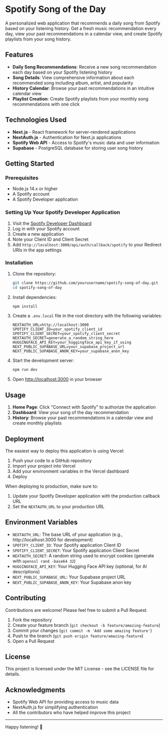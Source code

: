# Spotify Song of the Day

A personalized web application that recommends a daily song from Spotify based on your listening history. Get a fresh music recommendation every day, view your past recommendations in a calendar view, and create Spotify playlists from your song history.

## Features

- **Daily Song Recommendations**: Receive a new song recommendation each day based on your Spotify listening history
- **Song Details**: View comprehensive information about each recommended song including album, artist, and popularity
- **History Calendar**: Browse your past recommendations in an intuitive calendar view
- **Playlist Creation**: Create Spotify playlists from your monthly song recommendations with one click

## Technologies Used

- **Next.js** - React framework for server-rendered applications
- **NextAuth.js** - Authentication for Next.js applications
- **Spotify Web API** - Access to Spotify's music data and user information
- **Supabase** - PostgreSQL database for storing user song history

## Getting Started

### Prerequisites

- Node.js 14.x or higher
- A Spotify account
- A Spotify Developer application

### Setting Up Your Spotify Developer Application

1. Visit the [Spotify Developer Dashboard](https://developer.spotify.com/dashboard/)
2. Log in with your Spotify account
3. Create a new application
4. Note your Client ID and Client Secret
5. Add `http://localhost:3000/api/auth/callback/spotify` to your Redirect URIs in the app settings

### Installation

1. Clone the repository:
   ```bash
   git clone https://github.com/yourusername/spotify-song-of-day.git
   cd spotify-song-of-day
   ```

2. Install dependencies:
   ```bash
   npm install
   ```

3. Create a `.env.local` file in the root directory with the following variables:
   ```
   NEXTAUTH_URL=http://localhost:3000
   SPOTIFY_CLIENT_ID=your_spotify_client_id
   SPOTIFY_CLIENT_SECRET=your_spotify_client_secret
   NEXTAUTH_SECRET=generate_a_random_string_here
   HUGGINGFACE_API_KEY=your_huggingface_api_key_if_using
   NEXT_PUBLIC_SUPABASE_URL=your_supabase_project_url
   NEXT_PUBLIC_SUPABASE_ANON_KEY=your_supabase_anon_key
   ```

4. Start the development server:
   ```bash
   npm run dev
   ```

5. Open [http://localhost:3000](http://localhost:3000) in your browser

## Usage

1. **Home Page**: Click "Connect with Spotify" to authorize the application
2. **Dashboard**: View your song of the day recommendation
3. **History**: Browse your past recommendations in a calendar view and create monthly playlists

## Deployment

The easiest way to deploy this application is using Vercel:

1. Push your code to a GitHub repository
2. Import your project into Vercel
3. Add your environment variables in the Vercel dashboard
4. Deploy

When deploying to production, make sure to:
1. Update your Spotify Developer application with the production callback URL
2. Set the `NEXTAUTH_URL` to your production URL

## Environment Variables

- `NEXTAUTH_URL`: The base URL of your application (e.g., http://localhost:3000 for development)
- `SPOTIFY_CLIENT_ID`: Your Spotify application Client ID
- `SPOTIFY_CLIENT_SECRET`: Your Spotify application Client Secret
- `NEXTAUTH_SECRET`: A random string used to encrypt cookies (generate with `openssl rand -base64 32`)
- `HUGGINGFACE_API_KEY`: Your Hugging Face API key (optional, for AI descriptions)
- `NEXT_PUBLIC_SUPABASE_URL`: Your Supabase project URL
- `NEXT_PUBLIC_SUPABASE_ANON_KEY`: Your Supabase anon key

## Contributing

Contributions are welcome! Please feel free to submit a Pull Request.

1. Fork the repository
2. Create your feature branch (`git checkout -b feature/amazing-feature`)
3. Commit your changes (`git commit -m 'Add some amazing feature'`)
4. Push to the branch (`git push origin feature/amazing-feature`)
5. Open a Pull Request

## License

This project is licensed under the MIT License - see the LICENSE file for details.

## Acknowledgments

- Spotify Web API for providing access to music data
- NextAuth.js for simplifying authentication
- All the contributors who have helped improve this project

---

Happy listening! 🎵 